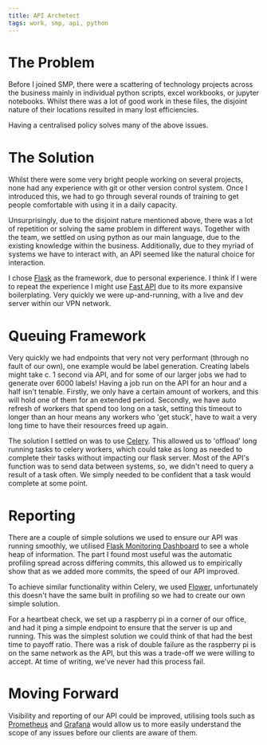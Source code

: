 ```yaml
---
title: API Archetect
tags: work, smp, api, python
---
```


# The Problem
Before I joined SMP, there were a scattering of technology projects across the business
mainly in individual python scripts, excel workbooks, or jupyter notebooks.
Whilst there was a lot of good work in these files, the disjoint nature of their 
locations resulted in many lost efficiencies.

Having a centralised policy solves many of the above issues.

# The Solution

Whilst there were some very bright people working on several projects, none had any 
experience with git or other version control system. Once I introduced this, we had to
go through several rounds of training to get people comfortable with using it in a 
daily capacity.

Unsurprisingly, due to the disjoint nature mentioned above, there was a lot of 
repetition or solving the same problem in different ways. Together with the team, we 
settled on using python as our main language, due to the existing knowledge within the 
business. Additionally, due to they myriad of systems we have to interact with, an API
seemed like the natural choice for interaction.

I chose [Flask](https://flask.palletsprojects.com/en/3.0.x/) as the framework, due to 
personal experience. I think if I were to repeat the experience I might use 
[Fast API](https://fastapi.tiangolo.com/) due to its more expansive boilerplating.
Very quickly we were up-and-running, with a live and dev server within our VPN network.

# Queuing Framework

Very quickly we had endpoints that very not very performant (through no fault of our
own), one example would be label generation. Creating labels might take c. 1 second via
API, and for some of our larger jobs we had to generate over 6000 labels! Having a job 
run on the API for an hour and a half isn't tenable. Firstly, we only have a certain 
amount of workers, and this will hold one of them for an extended period. Secondly, 
we have auto refresh of workers that spend too long on a task, setting this timeout to
longer than an hour means any workers who 'get stuck', have to wait a very long time to
have their resources freed up again.

The solution I settled on was to use [Celery](https://docs.celeryq.dev/en/stable/).
This allowed us to 'offload' long running tasks to celery workers, which could take as
long as needed to complete their tasks without impacting our flask server. Most of the 
API's function was to send data between systems, so, we didn't need to query a result 
of a task often. We simply needed to be confident that a task would complete at some 
point.

# Reporting

There are a couple of simple solutions we used to ensure our API was running smoothly,
we utilised [Flask Monitoring Dashboard](https://flask-monitoringdashboard.readthedocs.io/en/latest/)
to see a whole heap of information. The part I found most useful was the automatic 
profiling spread across differing commits, this allowed us to empirically show that as 
we added more commits, the speed of our API improved.

To achieve similar functionality within Celery, we used
[Flower](https://flower.readthedocs.io/en/latest/), unfortunately this doesn't have the 
same built in profiling so we had to create our own simple solution.

For a heartbeat check, we set up a raspberry pi in a corner of our office, and had it 
ping a simple endpoint to ensure that the server is up and running. This was the 
simplest solution we could think of that had the best time to payoff ratio. There was a 
risk of double failure as the raspberry pi is on the same network as the API, but this
was a trade-off we were willing to accept. At time of writing, we've never had this 
process fail.

# Moving Forward

Visibility and reporting of our API could be improved, utilising tools such as 
[Prometheus](https://prometheus.io/) and [Grafana](https://grafana.com/) would allow us
to more easily understand the scope of any issues before our clients are aware of them.
